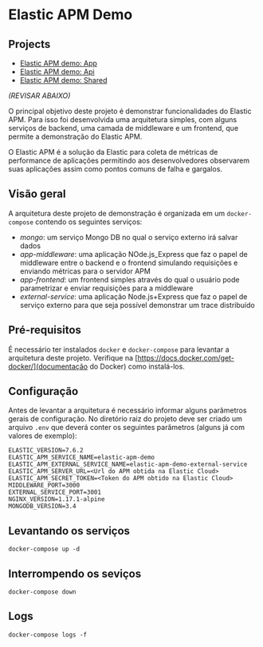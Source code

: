 # Elastic APM Demo

## Projects

-   [Elastic APM demo: App](https://github.com/ffknob/elastic-apm-demo-app)
-   [Elastic APM demo: Api](https://github.com/ffknob/elastic-apm-demo-api)
-   [Elastic APM demo: Shared](https://github.com/ffknob/elastic-apm-demo-shared)

_(REVISAR ABAIXO)_

O principal objetivo deste projeto é demonstrar funcionalidades do Elastic APM. Para isso foi desenvolvida uma arquitetura simples, com alguns serviços de backend, uma camada de middleware e um frontend, que permite a demonstração do Elastic APM.

O Elastic APM é a solução da Elastic para coleta de métricas de performance de aplicações permitindo aos desenvolvedores observarem suas aplicações assim como pontos comuns de falha e gargalos.

## Visão geral

A arquitetura deste projeto de demonstração é organizada em um `docker-compose` contendo os seguintes serviços:

-   _mongo_: um serviço Mongo DB no qual o serviço externo irá salvar dados
-   _app-middleware_: uma aplicação NOde.js_Express que faz o papel de middleware entre o backend e o frontend simulando requisições e enviando métricas para o servidor APM
-   _app-frontend_: um frontend simples através do qual o usuário pode parametrizar e enviar requisições para a middleware
-   _external-service_: uma aplicação Node.js+Express que faz o papel de serviço externo para que seja possível demonstrar um trace distribuído

## Pré-requisitos

É necessário ter instalados `docker` e `docker-compose` para levantar a arquitetura deste projeto. Verifique na [https://docs.docker.com/get-docker/](documentação do Docker) como instalá-los.

## Configuração

Antes de levantar a arquitetura é necessário informar alguns parâmetros gerais de configuração. No diretório raiz do projeto deve ser criado um arquivo `.env` que deverá conter os seguintes parâmetros (alguns já com valores de exemplo):

```
ELASTIC_VERSION=7.6.2
ELASTIC_APM_SERVICE_NAME=elastic-apm-demo
ELASTIC_APM_EXTERNAL_SERVICE_NAME=elastic-apm-demo-external-service
ELASTIC_APM_SERVER_URL=<Url do APM obtida na Elastic Cloud>
ELASTIC_APM_SECRET_TOKEN=<Token do APM obtido na Elastic Cloud>
MIDDLEWARE_PORT=3000
EXTERNAL_SERVICE_PORT=3001
NGINX_VERSION=1.17.1-alpine
MONGODB_VERSION=3.4
```

## Levantando os serviços

`docker-compose up -d`

## Interrompendo os seviços

`docker-compose down`

## Logs

`docker-compose logs -f`
